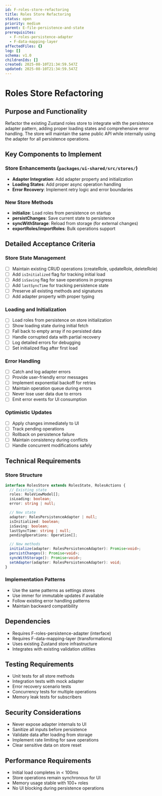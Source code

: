 ```yaml
---
id: F-roles-store-refactoring
title: Roles Store Refactoring
status: open
priority: medium
parent: E-file-persistence-and-state
prerequisites:
  - F-roles-persistence-adapter
  - F-data-mapping-layer
affectedFiles: {}
log: []
schema: v1.0
childrenIds: []
created: 2025-08-10T21:34:59.547Z
updated: 2025-08-10T21:34:59.547Z
---
```


# Roles Store Refactoring

## Purpose and Functionality

Refactor the existing Zustand roles store to integrate with the persistence adapter pattern, adding proper loading states and comprehensive error handling. The store will maintain the same public API while internally using the adapter for all persistence operations.

## Key Components to Implement

### Store Enhancements (`packages/ui-shared/src/stores/`)

- **Adapter Integration**: Add adapter property and initialization
- **Loading States**: Add proper async operation handling
- **Error Recovery**: Implement retry logic and error boundaries

### New Store Methods

- **initialize**: Load roles from persistence on startup
- **persistChanges**: Save current state to persistence
- **syncWithStorage**: Reload from storage (for external changes)
- **exportRoles/importRoles**: Bulk operations support

## Detailed Acceptance Criteria

### Store State Management

- [ ] Maintain existing CRUD operations (createRole, updateRole, deleteRole)
- [ ] Add `isInitialized` flag for tracking initial load
- [ ] Add `isSaving` flag for save operations in progress
- [ ] Add `lastSyncTime` for tracking persistence state
- [ ] Preserve all existing methods and signatures
- [ ] Add adapter property with proper typing

### Loading and Initialization

- [ ] Load roles from persistence on store initialization
- [ ] Show loading state during initial fetch
- [ ] Fall back to empty array if no persisted data
- [ ] Handle corrupted data with partial recovery
- [ ] Log detailed errors for debugging
- [ ] Set initialized flag after first load

### Error Handling

- [ ] Catch and log adapter errors
- [ ] Provide user-friendly error messages
- [ ] Implement exponential backoff for retries
- [ ] Maintain operation queue during errors
- [ ] Never lose user data due to errors
- [ ] Emit error events for UI consumption

### Optimistic Updates

- [ ] Apply changes immediately to UI
- [ ] Track pending operations
- [ ] Rollback on persistence failure
- [ ] Maintain consistency during conflicts
- [ ] Handle concurrent modifications safely

## Technical Requirements

### Store Structure

```typescript
interface RolesStore extends RolesState, RolesActions {
  // Existing state
  roles: RoleViewModel[];
  isLoading: boolean;
  error: string | null;

  // New state
  adapter: RolesPersistenceAdapter | null;
  isInitialized: boolean;
  isSaving: boolean;
  lastSyncTime: string | null;
  pendingOperations: Operation[];

  // New methods
  initialize(adapter: RolesPersistenceAdapter): Promise<void>;
  persistChanges(): Promise<void>;
  syncWithStorage(): Promise<void>;
  setAdapter(adapter: RolesPersistenceAdapter): void;
}
```

### Implementation Patterns

- Use the same patterns as settings stores
- Use immer for immutable updates if available
- Follow existing error handling patterns
- Maintain backward compatibility

## Dependencies

- Requires F-roles-persistence-adapter (interface)
- Requires F-data-mapping-layer (transformations)
- Uses existing Zustand store infrastructure
- Integrates with existing validation utilities

## Testing Requirements

- Unit tests for all store methods
- Integration tests with mock adapter
- Error recovery scenario tests
- Concurrency tests for multiple operations
- Memory leak tests for subscribers

## Security Considerations

- Never expose adapter internals to UI
- Sanitize all inputs before persistence
- Validate data after loading from storage
- Implement rate limiting for save operations
- Clear sensitive data on store reset

## Performance Requirements

- Initial load completes in < 100ms
- Store operations remain synchronous for UI
- Memory usage stable with 100+ roles
- No UI blocking during persistence operations
